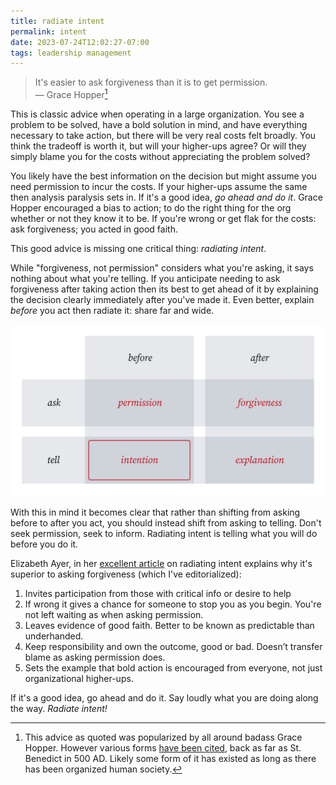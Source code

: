 ```yaml
---
title: radiate intent
permalink: intent
date: 2023-07-24T12:02:27-07:00
tags: leadership management
---
```


> It's easier to ask forgiveness than it is to get permission.\
> — Grace Hopper[^1]

[^1]:
    This advice as quoted was popularized by all around badass Grace Hopper.
    However various forms
    [have been cited](https://quoteinvestigator.com/2018/06/19/forgive/), back
    as far as St. Benedict in 500 AD. Likely some form of it has existed as long
    as there has been organized human society.

This is classic advice when operating in a large organization. You see a problem
to be solved, have a bold solution in mind, and have everything necessary to
take action, but there will be very real costs felt broadly. You think the
tradeoff is worth it, but will your higher-ups agree? Or will they simply blame
you for the costs without appreciating the problem solved?

You likely have the best information on the decision but might assume you need
permission to incur the costs. If your higher-ups assume the same then analysis
paralysis sets in. If it's a good idea, _go ahead and do it_. Grace Hopper
encouraged a bias to action; to do the right thing for the org whether or not
they know it to be. If you're wrong or get flak for the costs: ask forgiveness;
you acted in good faith.

This good advice is missing one critical thing: _radiating intent_.

While "forgiveness, not permission" considers what you're asking, it says
nothing about what you're telling. If you anticipate needing to ask forgiveness
after taking action then its best to get ahead of it by explaining the decision
clearly immediately after you've made it. Even better, explain _before_ you act
then radiate it: share far and wide.

![intent](../media/222f597868763d3e.svg)

With this in mind it becomes clear that rather than shifting from asking before
to after you act, you should instead shift from asking to telling. Don't seek
permission, seek to inform. Radiating intent is telling what you will do before
you do it.

Elizabeth Ayer, in her
[excellent article](https://medium.com/@ElizAyer/dont-ask-forgiveness-radiate-intent-d36fd22393a3)
on radiating intent explains why it's superior to asking forgiveness (which I've
editorialized):

1. Invites participation from those with critical info or desire to help
2. If wrong it gives a chance for someone to stop you as you begin. You're not
   left waiting as when asking permission.
3. Leaves evidence of good faith. Better to be known as predictable than
   underhanded.
4. Keep responsibility and own the outcome, good or bad. Doesn’t transfer blame
   as asking permission does.
5. Sets the example that bold action is encouraged from everyone, not just
   organizational higher-ups.

If it's a good idea, go ahead and do it. Say loudly what you are doing along the
way. _Radiate intent!_
